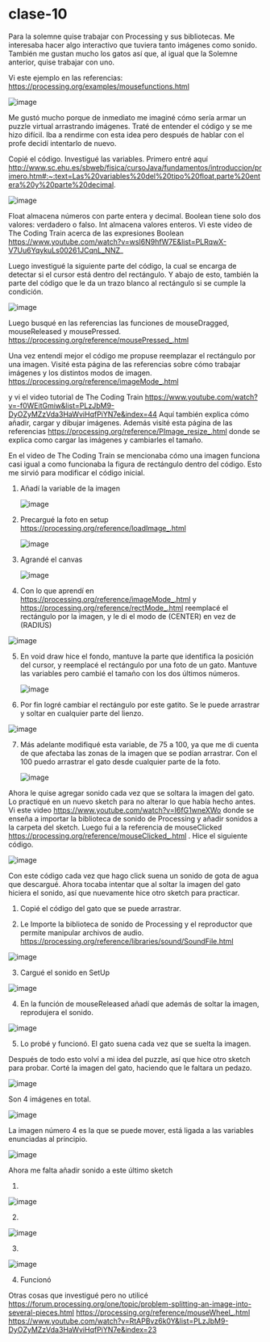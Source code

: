 # clase-10
Para la solemne quise trabajar con Processing y sus bibliotecas. Me interesaba hacer algo interactivo que tuviera tanto imágenes como sonido. También me gustan mucho los gatos así que, al igual que la Solemne anterior, quise trabajar con uno.

Vi este ejemplo en las referencias:
https://processing.org/examples/mousefunctions.html

![image](https://github.com/SofiaAbarca/dis9034-2024-1/assets/163044808/d7fd83ff-05e1-4d14-bba6-2ef2ecd2a2c7)



Me gustó mucho porque de inmediato me imaginé cómo sería armar un puzzle virtual arrastrando imágenes. Traté de entender el código y se me hizo difícil. Iba a rendirme con esta idea pero después de hablar con el profe decidí intentarlo de nuevo.

Copié el código.
Investigué las variables. Primero entré aquí http://www.sc.ehu.es/sbweb/fisica/cursoJava/fundamentos/introduccion/primero.htm#:~:text=Las%20variables%20del%20tipo%20float,parte%20entera%20y%20parte%20decimal.

![image](https://github.com/SofiaAbarca/dis9034-2024-1/assets/163044808/0eb141f1-472b-4460-b3e2-8e7c452b4f53)

            
Float almacena números con parte entera y decimal. Boolean tiene solo dos valores: verdadero o falso. Int almacena valores enteros. Vi este video de The Coding Train acerca de las expresiones Boolean https://www.youtube.com/watch?v=wsI6N9hfW7E&list=PLRqwX-V7Uu6YqykuLs00261JCqnL_NNZ_


Luego investigué la siguiente parte del código, la cual se encarga de detectar si el cursor está dentro del rectángulo. Y abajo de esto, también la parte del código que le da un trazo blanco al rectángulo si se cumple la condición.

![image](https://github.com/SofiaAbarca/dis9034-2024-1/assets/163044808/c1a9831d-86a9-4fbc-be86-54d86b55e68e)



Luego busqué en las referencias las funciones de mouseDragged, mouseReleased y mousePressed. https://processing.org/reference/mousePressed_.html

Una vez entendí mejor el código me propuse reemplazar el rectángulo por una imagen.
Visité esta página de las referencias sobre cómo trabajar imágenes y los distintos modos de imagen. https://processing.org/reference/imageMode_.html

y vi el video tutorial de The Coding Train https://www.youtube.com/watch?v=-f0WEitGmiw&list=PLzJbM9-DyOZyMZzVda3HaWviHqfPiYN7e&index=44  Aquí también explica cómo añadir, cargar y dibujar imágenes.
Además visité esta página de las referencias https://processing.org/reference/PImage_resize_.html donde se explica como cargar las imágenes y cambiarles el tamaño.

En el video de The Coding Train se mencionaba cómo una imagen funciona casi igual a como funcionaba la figura de rectángulo dentro del código. Esto me sirvió para modificar el código inicial.

1) Añadí la variable de la imagen
   
   ![image](https://github.com/SofiaAbarca/dis9034-2024-1/assets/163044808/27ceab8c-0211-4017-8c83-2f837c3b09f7)


2) Precargué la foto en setup https://processing.org/reference/loadImage_.html
   
   ![image](https://github.com/SofiaAbarca/dis9034-2024-1/assets/163044808/cbd77e92-2680-441d-aaf7-e058b4dce2d4)


3) Agrandé el canvas
   
   ![image](https://github.com/SofiaAbarca/dis9034-2024-1/assets/163044808/05bc22fc-61e3-45df-9be4-3e99277e1a55)


4) Con lo que aprendí en https://processing.org/reference/imageMode_.html y https://processing.org/reference/rectMode_.html reemplacé el rectángulo por la imagen, y le di el modo de (CENTER) en vez de (RADIUS) 

   
 ![image](https://github.com/SofiaAbarca/dis9034-2024-1/assets/163044808/2a0a5974-be3c-4e4c-afa4-1ada7fbd4425)



5) En void draw hice el fondo, mantuve la parte que identifica la posición del cursor, y reemplacé el rectángulo por una foto de un gato. Mantuve las variables pero cambié el tamaño con los dos últimos números.


   ![image](https://github.com/SofiaAbarca/dis9034-2024-1/assets/163044808/099c8548-b9fb-4bb9-905a-a6c9f39eb2fe)



6) Por fin logré cambiar el rectángulo por este gatito. Se le puede arrastrar y soltar en cualquier parte del lienzo. 


 ![image](https://github.com/SofiaAbarca/dis9034-2024-1/assets/163044808/a025e3f8-07b3-4eed-8b0b-4365376c2cfe)


7) Más adelante modifiqué esta variable, de 75 a 100, ya que me di cuenta de que afectaba las zonas de la imagen que se podían arrastrar. Con el 100 puedo arrastrar el gato desde cualquier parte de la foto.

   ![image](https://github.com/SofiaAbarca/dis9034-2024-1/assets/163044808/d3c8ffc5-6e1f-4411-995a-e86e4c020ce6)





Ahora le quise agregar sonido cada vez que se soltara la imagen del gato. Lo practiqué en un nuevo sketch para no alterar lo que había hecho antes.
Vi este video https://www.youtube.com/watch?v=I6fG1wneXWo donde se enseña a importar la biblioteca de sonido de Processing y añadir sonidos a la carpeta del sketch. Luego fui a la referencia de mouseClicked https://processing.org/reference/mouseClicked_.html .
Hice el siguiente código.


![image](https://github.com/SofiaAbarca/dis9034-2024-1/assets/163044808/57c87cc8-9bce-4578-9741-30cd5241193a)



Con este código cada vez que hago click suena un sonido de gota de agua que descargué.
Ahora tocaba intentar que al soltar la imagen del gato hiciera el sonido, así que nuevamente hice otro sketch para practicar. 


1) Copié el código del gato que se puede arrastrar.
  


2) Le Importe la biblioteca de sonido de Processing y el reproductor que permite manipular archivos de audio. https://processing.org/reference/libraries/sound/SoundFile.html

![image](https://github.com/SofiaAbarca/dis9034-2024-1/assets/163044808/99257539-14cf-49c9-80fb-b6d232698420)


3) Cargué el sonido en SetUp

 ![image](https://github.com/SofiaAbarca/dis9034-2024-1/assets/163044808/d0835e11-e4ab-4cc9-b9ad-64e2797525af)


4) En la función de mouseReleased añadí que además de soltar la imagen, reprodujera el sonido.

![image](https://github.com/SofiaAbarca/dis9034-2024-1/assets/163044808/4d74ff1b-8e5c-4fa2-8088-1e3acc0f14fe)


5) Lo probé y funcionó. El gato suena cada vez que se suelta la imagen.



Después de todo esto volví a mi idea del puzzle, así que hice otro sketch para probar.
Corté la imagen del gato, haciendo que le faltara un pedazo.

![image](https://github.com/SofiaAbarca/dis9034-2024-1/assets/163044808/a0edab24-2340-4ad4-b1b5-e0412a07bb6c)



Son 4 imágenes en total.

![image](https://github.com/SofiaAbarca/dis9034-2024-1/assets/163044808/bdccaaa1-a0b0-4874-be7e-5b4f1e9231bf)


La imagen número 4 es la que se puede mover, está ligada a las variables enunciadas al principio.

![image](https://github.com/SofiaAbarca/dis9034-2024-1/assets/163044808/aebd6695-d45a-418c-8b7c-649a63c52b1c)


Ahora me falta añadir sonido a este último sketch

1)

   ![image](https://github.com/SofiaAbarca/dis9034-2024-1/assets/163044808/d210203f-b40d-4faa-8179-257a0feab8c2)

2)

  ![image](https://github.com/SofiaAbarca/dis9034-2024-1/assets/163044808/50c1fc06-cbf4-45f8-b278-31ba80d9e382)

3)

  ![image](https://github.com/SofiaAbarca/dis9034-2024-1/assets/163044808/8b8d4209-c48d-4ac4-b04f-03d5a9fa149d)


4) Funcionó


Otras cosas que investigué pero no utilicé
https://forum.processing.org/one/topic/problem-splitting-an-image-into-several-pieces.html
https://processing.org/reference/mouseWheel_.html
https://www.youtube.com/watch?v=RtAPBvz6k0Y&list=PLzJbM9-DyOZyMZzVda3HaWviHqfPiYN7e&index=23

